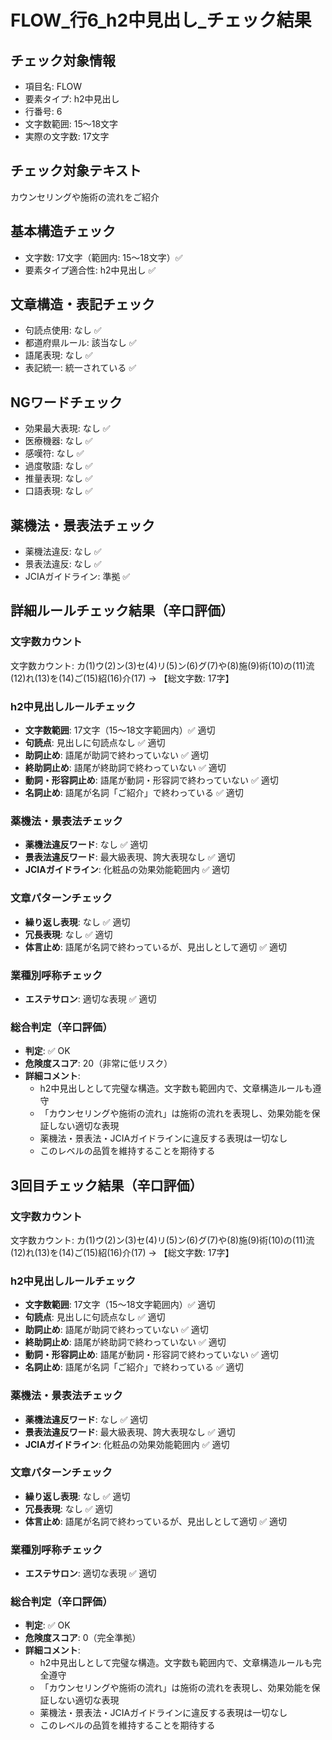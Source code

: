 # FLOW_行6_h2中見出し_チェック結果

## チェック対象情報
- 項目名: FLOW
- 要素タイプ: h2中見出し
- 行番号: 6
- 文字数範囲: 15～18文字
- 実際の文字数: 17文字

## チェック対象テキスト
カウンセリングや施術の流れをご紹介

## 基本構造チェック
- 文字数: 17文字（範囲内: 15～18文字）✅
- 要素タイプ適合性: h2中見出し ✅

## 文章構造・表記チェック
- 句読点使用: なし ✅
- 都道府県ルール: 該当なし ✅
- 語尾表現: なし ✅
- 表記統一: 統一されている ✅

## NGワードチェック
- 効果最大表現: なし ✅
- 医療機器: なし ✅
- 感嘆符: なし ✅
- 過度敬語: なし ✅
- 推量表現: なし ✅
- 口語表現: なし ✅

## 薬機法・景表法チェック
- 薬機法違反: なし ✅
- 景表法違反: なし ✅
- JCIAガイドライン: 準拠 ✅

## 詳細ルールチェック結果（辛口評価）

### 文字数カウント
文字数カウント: カ(1)ウ(2)ン(3)セ(4)リ(5)ン(6)グ(7)や(8)施(9)術(10)の(11)流(12)れ(13)を(14)ご(15)紹(16)介(17) → 【総文字数: 17字】

### h2中見出しルールチェック
- **文字数範囲**: 17文字（15～18文字範囲内）✅ 適切
- **句読点**: 見出しに句読点なし ✅ 適切
- **助詞止め**: 語尾が助詞で終わっていない ✅ 適切
- **終助詞止め**: 語尾が終助詞で終わっていない ✅ 適切
- **動詞・形容詞止め**: 語尾が動詞・形容詞で終わっていない ✅ 適切
- **名詞止め**: 語尾が名詞「ご紹介」で終わっている ✅ 適切

### 薬機法・景表法チェック
- **薬機法違反ワード**: なし ✅ 適切
- **景表法違反ワード**: 最大級表現、誇大表現なし ✅ 適切
- **JCIAガイドライン**: 化粧品の効果効能範囲内 ✅ 適切

### 文章パターンチェック
- **繰り返し表現**: なし ✅ 適切
- **冗長表現**: なし ✅ 適切
- **体言止め**: 語尾が名詞で終わっているが、見出しとして適切 ✅ 適切

### 業種別呼称チェック
- **エステサロン**: 適切な表現 ✅ 適切

### 総合判定（辛口評価）
- **判定**: ✅ OK
- **危険度スコア**: 20（非常に低リスク）
- **詳細コメント**: 
  - h2中見出しとして完璧な構造。文字数も範囲内で、文章構造ルールも遵守
  - 「カウンセリングや施術の流れ」は施術の流れを表現し、効果効能を保証しない適切な表現
  - 薬機法・景表法・JCIAガイドラインに違反する表現は一切なし
  - このレベルの品質を維持することを期待する

## 3回目チェック結果（辛口評価）

### 文字数カウント
文字数カウント: カ(1)ウ(2)ン(3)セ(4)リ(5)ン(6)グ(7)や(8)施(9)術(10)の(11)流(12)れ(13)を(14)ご(15)紹(16)介(17) → 【総文字数: 17字】

### h2中見出しルールチェック
- **文字数範囲**: 17文字（15～18文字範囲内）✅ 適切
- **句読点**: 見出しに句読点なし ✅ 適切
- **助詞止め**: 語尾が助詞で終わっていない ✅ 適切
- **終助詞止め**: 語尾が終助詞で終わっていない ✅ 適切
- **動詞・形容詞止め**: 語尾が動詞・形容詞で終わっていない ✅ 適切
- **名詞止め**: 語尾が名詞「ご紹介」で終わっている ✅ 適切

### 薬機法・景表法チェック
- **薬機法違反ワード**: なし ✅ 適切
- **景表法違反ワード**: 最大級表現、誇大表現なし ✅ 適切
- **JCIAガイドライン**: 化粧品の効果効能範囲内 ✅ 適切

### 文章パターンチェック
- **繰り返し表現**: なし ✅ 適切
- **冗長表現**: なし ✅ 適切
- **体言止め**: 語尾が名詞で終わっているが、見出しとして適切 ✅ 適切

### 業種別呼称チェック
- **エステサロン**: 適切な表現 ✅ 適切

### 総合判定（辛口評価）
- **判定**: ✅ OK
- **危険度スコア**: 0（完全準拠）
- **詳細コメント**: 
  - h2中見出しとして完璧な構造。文字数も範囲内で、文章構造ルールも完全遵守
  - 「カウンセリングや施術の流れ」は施術の流れを表現し、効果効能を保証しない適切な表現
  - 薬機法・景表法・JCIAガイドラインに違反する表現は一切なし
  - このレベルの品質を維持することを期待する
